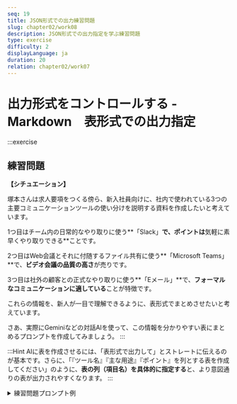 ```yaml
---
seq: 19
title: JSON形式での出力練習問題
slug: chapter02/work08
description: JSON形式での出力指定を学ぶ練習問題
type: exercise
difficulty: 2
displayLanguage: ja
duration: 20
relation: chapter02/work07
---
```


# 出力形式をコントロールする - Markdown　表形式での出力指定

:::exercise

## 練習問題

**【シチュエーション】**

塚本さんは求人要項をつくる傍ら、新入社員向けに、社内で使われている3つの主要コミュニケーションツールの使い分けを説明する資料を作成したいと考えています。

1つ目はチーム内の日常的なやり取りに使う**「Slack」**で、ポイントは**気軽に素早くやり取りできる**ことです。

2つ目はWeb会議とそれに付随するファイル共有に使う**「Microsoft Teams」**で、**ビデオ会議の品質の高さ**が売りです。

3つ目は社外の顧客との正式なやり取りに使う**「Eメール」**で、**フォーマルなコミュニケーションに適している**ことが特徴です。

これらの情報を、新人が一目で理解できるように、表形式でまとめさせたいと考えています。

さあ、実際にGeminiなどの対話AIを使って、この情報を分かりやすい表にまとめるプロンプトを作成してみましょう。
:::

:::Hint
AIに表を作成させるには、「表形式で出力して」とストレートに伝えるのが基本です。さらに、「『ツール名』『主な用途』『ポイント』を列とする表を作成してください」のように、**表の列（項目名）を具体的に指定する**と、より意図通りの表が出力されやすくなります。
:::

<details>
<summary>練習問題プロンプト例</summary>

以下の社内コミュニケーションツールの情報を、Markdown形式の表でまとめてください。
表の列は「ツール名」「主な用途」「ポイント」としてください。

- **ツール1**: Slack。主な用途は、チーム内の日常的なテキストコミュニケーション。ポイントは、気軽に素早くやり取りできること。
- **ツール2**: Microsoft Teams。主な用途は、Web会議と、会議に付随するファイル共有。ポイントは、ビデオ会議の品質が高いこと。
- **ツール3**: Eメール。主な用途は、社外の顧客との正式なやり取り。ポイントは、フォーマルなコミュニケーションに適していること。


### 練習問題 AI回答出力例

```
| ツール名 | 主な用途 | ポイント |
| --- | --- | --- |
| Slack | チーム内の日常的なテキストコミュニケーション | 気軽に素早くやり取りできる |
| Microsoft Teams | Web会議と、会議に付随するファイル共有 | ビデオ会議の品質が高い |
| Eメール | 社外の顧客との正式なやり取り | フォーマルなコミュニケーションに適している |
```
</details>